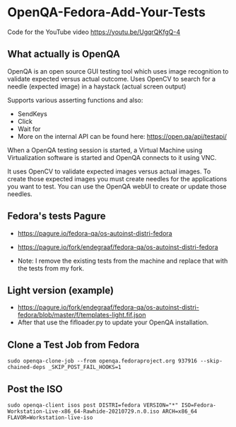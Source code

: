 # OpenQA-Fedora-Add-Your-Tests
Code for the YouTube video https://youtu.be/UgqrQKfgQ-4

## What actually is OpenQA
OpenQA is an open source GUI testing tool which uses image recognition to validate expected versus actual outcome.
Uses OpenCV to search for a needle (expected image) in a haystack (actual screen output)

Supports various asserting functions and also:
- SendKeys 
- Click
- Wait for
- More on the internal API can be found here: https://open.qa/api/testapi/

When a OpenQA testing session is started, a Virtual Machine using Virtualization software is started and OpenQA connects to it using VNC. 

It uses OpenCV to validate expected images versus actual images. To create those expected images you must create needles for the applications you want to test. You can use the OpenQA webUI to create or update those needles. 

## Fedora's tests Pagure
- https://pagure.io/fedora-qa/os-autoinst-distri-fedora
- https://pagure.io/fork/endegraaf/fedora-qa/os-autoinst-distri-fedora

- Note: I remove the existing tests from the machine and replace that with the tests from my fork.

## Light version (example) 
- https://pagure.io/fork/endegraaf/fedora-qa/os-autoinst-distri-fedora/blob/master/f/templates-light.fif.json
- After that use the fifloader.py to update your OpenQA installation.

## Clone a Test Job from Fedora
```sudo openqa-clone-job --from openqa.fedoraproject.org 937916 --skip-chained-deps _SKIP_POST_FAIL_HOOKS=1```

## Post the ISO

```sudo openqa-client isos post DISTRI=fedora VERSION="*" ISO=Fedora-Workstation-Live-x86_64-Rawhide-20210729.n.0.iso ARCH=x86_64 FLAVOR=Workstation-live-iso```
 
